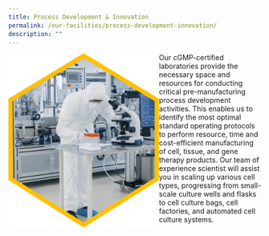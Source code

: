```yaml
---
title: Process Development & Innovation
permalink: /our-facilities/process-development-innovation/
description: ""
---
```

<img src="/images/Our%20Facilities/lark20210224-164900.png" align="left" style="width:300px">

Our cGMP-certified laboratories provide the necessary space and resources for conducting critical pre-manufacturing process development activities. This enables us to identify the most optimal standard operating protocols to perform resource, time and cost-efficient manufacturing of cell, tissue, and gene therapy products. Our team of experience scientist will assist you in scaling up various cell types, progressing from small-scale culture wells and flasks to cell culture bags, cell factories, and automated cell culture systems.
